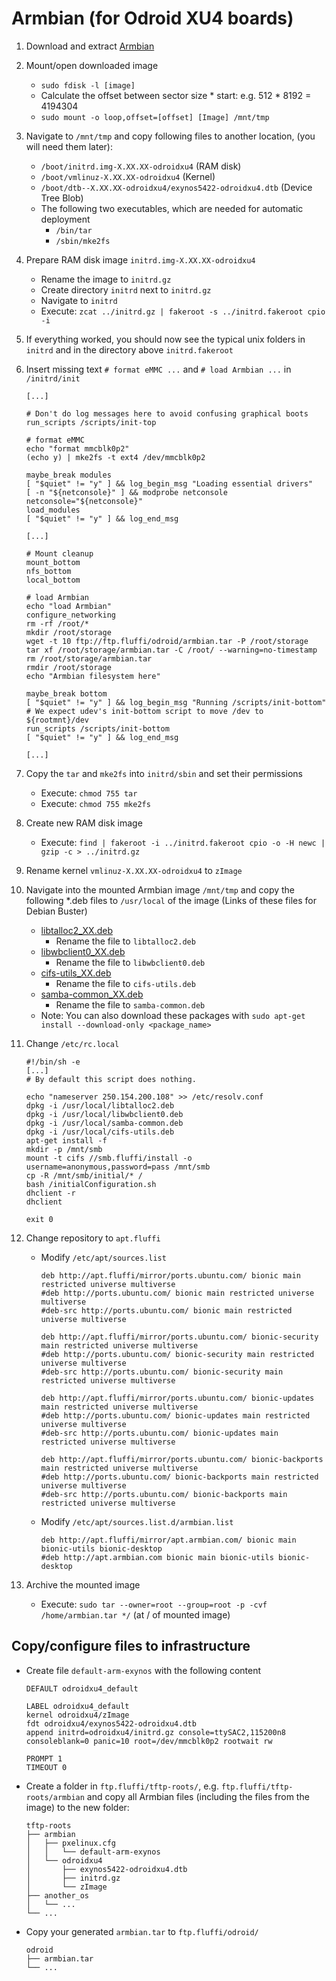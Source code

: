 <!---
Copyright 2017-2020 Siemens AG

Permission is hereby granted, free of charge, to any person obtaining a
copy of this software and associated documentation files (the
"Software"), to deal in the Software without restriction, including without
limitation the rights to use, copy, modify, merge, publish, distribute,
sublicense, and/or sell copies of the Software, and to permit persons to whom the
Software is furnished to do so, subject to the following conditions:

The above copyright notice and this permission notice shall be
included in all copies or substantial portions of the Software.

THE SOFTWARE IS PROVIDED "AS IS", WITHOUT WARRANTY OF ANY KIND, EXPRESS
OR IMPLIED, INCLUDING BUT NOT LIMITED TO THE WARRANTIES OF
MERCHANTABILITY, FITNESS FOR A PARTICULAR PURPOSE AND NONINFRINGEMENT. IN NO EVENT
SHALL THE AUTHORS OR COPYRIGHT HOLDERS BE LIABLE FOR ANY CLAIM, DAMAGES OR
OTHER LIABILITY, WHETHER IN AN ACTION OF CONTRACT, TORT OR OTHERWISE,
ARISING FROM, OUT OF OR IN CONNECTION WITH THE SOFTWARE OR THE USE OR OTHER
DEALINGS IN THE SOFTWARE.

Author(s): Pascal Eckmann
-->

# Armbian (for Odroid XU4 boards)

1. Download and extract [Armbian](https://www.armbian.com/odroid-xu4/)
2. Mount/open downloaded image
    - `sudo fdisk -l [image]`
    - Calculate the offset between sector size * start: e.g. 512 * 8192 = 4194304
    - `sudo mount -o loop,offset=[offset] [Image] /mnt/tmp`
3. Navigate to `/mnt/tmp` and copy following files to another location, (you will need them later):
    - `/boot/initrd.img-X.XX.XX-odroidxu4` (RAM disk)   
    - `/boot/vmlinuz-X.XX.XX-odroidxu4` (Kernel)   
    - `/boot/dtb--X.XX.XX-odroidxu4/exynos5422-odroidxu4.dtb` (Device Tree Blob)
    - The following two executables, which are needed for automatic deployment
        - `/bin/tar` 
        - `/sbin/mke2fs` 
4. Prepare RAM disk image `initrd.img-X.XX.XX-odroidxu4`
    - Rename the image to `initrd.gz`
    - Create directory `initrd` next to `initrd.gz`
    - Navigate to `initrd` 
    - Execute: `zcat ../initrd.gz | fakeroot -s ../initrd.fakeroot cpio -i`
5. If everything worked, you should now see the typical unix folders in `initrd` and in the directory above `initrd.fakeroot`
6. Insert missing text `# format eMMC ...` and `# load Armbian ...` in `/initrd/init`
    ```
    [...]
    
    # Don't do log messages here to avoid confusing graphical boots
    run_scripts /scripts/init-top
    ```
    
    ```
    # format eMMC
    echo "format mmcblk0p2"
    (echo y) | mke2fs -t ext4 /dev/mmcblk0p2
    ```
    
    ```
    maybe_break modules
    [ "$quiet" != "y" ] && log_begin_msg "Loading essential drivers"
    [ -n "${netconsole}" ] && modprobe netconsole netconsole="${netconsole}"
    load_modules
    [ "$quiet" != "y" ] && log_end_msg
    
    [...]
    
    # Mount cleanup
    mount_bottom
    nfs_bottom
    local_bottom
    ```
    
    ```
    # load Armbian
    echo "load Armbian"
    configure_networking
    rm -rf /root/*
    mkdir /root/storage
    wget -t 10 ftp://ftp.fluffi/odroid/armbian.tar -P /root/storage
    tar xf /root/storage/armbian.tar -C /root/ --warning=no-timestamp
    rm /root/storage/armbian.tar
    rmdir /root/storage
    echo "Armbian filesystem here"
    ```

    ```
    maybe_break bottom
    [ "$quiet" != "y" ] && log_begin_msg "Running /scripts/init-bottom"
    # We expect udev's init-bottom script to move /dev to ${rootmnt}/dev
    run_scripts /scripts/init-bottom
    [ "$quiet" != "y" ] && log_end_msg
    
    [...]
    ```
7. Copy the `tar` and `mke2fs` into `initrd/sbin` and set their permissions
    - Execute: `chmod 755 tar`
    - Execute: `chmod 755 mke2fs`
8. Create new RAM disk image
    - Execute: `find | fakeroot -i ../initrd.fakeroot cpio -o -H newc | gzip -c > ../initrd.gz`
9. Rename kernel `vmlinuz-X.XX.XX-odroidxu4` to `zImage`
10. Navigate into the mounted Armbian image `/mnt/tmp` and copy the following *.deb files to `/usr/local` of the image (Links of these files for Debian Buster)
    - [libtalloc2_XX.deb](https://packages.debian.org/buster/armhf/libtalloc2/download)
        - Rename the file to `libtalloc2.deb`
    - [libwbclient0_XX.deb](https://packages.debian.org/buster/armhf/libwbclient0/download)
        - Rename the file to `libwbclient0.deb`
    - [cifs-utils_XX.deb](https://packages.debian.org/buster/armhf/cifs-utils/download)
        - Rename the file to `cifs-utils.deb`
    - [samba-common_XX.deb](https://packages.debian.org/buster/armhf/samba-common/download)
        - Rename the file to `samba-common.deb`
    - Note: You can also download these packages with `sudo apt-get install --download-only <package_name>`
11. Change `/etc/rc.local`
    ```
    #!/bin/sh -e
    [...]
    # By default this script does nothing.
    
    echo "nameserver 250.154.200.108" >> /etc/resolv.conf
    dpkg -i /usr/local/libtalloc2.deb
    dpkg -i /usr/local/libwbclient0.deb
    dpkg -i /usr/local/samba-common.deb
    dpkg -i /usr/local/cifs-utils.deb
    apt-get install -f
    mkdir -p /mnt/smb
    mount -t cifs //smb.fluffi/install -o username=anonymous,password=pass /mnt/smb
    cp -R /mnt/smb/initial/* /
    bash /initialConfiguration.sh
    dhclient -r
    dhclient
    
    exit 0
    ```
12. Change repository to `apt.fluffi`
    - Modify `/etc/apt/sources.list`
        ```
        deb http://apt.fluffi/mirror/ports.ubuntu.com/ bionic main restricted universe multiverse
        #deb http://ports.ubuntu.com/ bionic main restricted universe multiverse
        #deb-src http://ports.ubuntu.com/ bionic main restricted universe multiverse
        
        deb http://apt.fluffi/mirror/ports.ubuntu.com/ bionic-security main restricted universe multiverse
        #deb http://ports.ubuntu.com/ bionic-security main restricted universe multiverse
        #deb-src http://ports.ubuntu.com/ bionic-security main restricted universe multiverse
        
        deb http://apt.fluffi/mirror/ports.ubuntu.com/ bionic-updates main restricted universe multiverse
        #deb http://ports.ubuntu.com/ bionic-updates main restricted universe multiverse
        #deb-src http://ports.ubuntu.com/ bionic-updates main restricted universe multiverse
        
        deb http://apt.fluffi/mirror/ports.ubuntu.com/ bionic-backports main restricted universe multiverse
        #deb http://ports.ubuntu.com/ bionic-backports main restricted universe multiverse
        #deb-src http://ports.ubuntu.com/ bionic-backports main restricted universe multiverse
        ```
    - Modify `/etc/apt/sources.list.d/armbian.list`
        ```
        deb http://apt.fluffi/mirror/apt.armbian.com/ bionic main bionic-utils bionic-desktop
        #deb http://apt.armbian.com bionic main bionic-utils bionic-desktop
        ```
13. Archive the mounted image
    - Execute: `sudo tar --owner=root --group=root -p -cvf /home/armbian.tar */` (at / of mounted image)
    
## Copy/configure files to infrastructure
- Create file `default-arm-exynos` with the following content
    ```
    DEFAULT odroidxu4_default

    LABEL odroidxu4_default
    kernel odroidxu4/zImage
    fdt odroidxu4/exynos5422-odroidxu4.dtb
    append initrd=odroidxu4/initrd.gz console=ttySAC2,115200n8 consoleblank=0 panic=10 root=/dev/mmcblk0p2 rootwait rw

    PROMPT 1
    TIMEOUT 0
    ```
- Create a folder in `ftp.fluffi/tftp-roots/`, e.g. `ftp.fluffi/tftp-roots/armbian` and copy all Armbian files (including the files from the image) to the new folder:
    ```
    tftp-roots 
    ├── armbian
    │   ├── pxelinux.cfg
    │   │   └── default-arm-exynos
    │   └── odroidxu4
    │       ├── exynos5422-odroidxu4.dtb
    │       ├── initrd.gz
    │       └── zImage
    ├── another_os
    │   └── ...
    └── ...
    ```
- Copy your generated `armbian.tar` to `ftp.fluffi/odroid/`
    ```
    odroid 
    ├── armbian.tar
    └── ...
    ```

